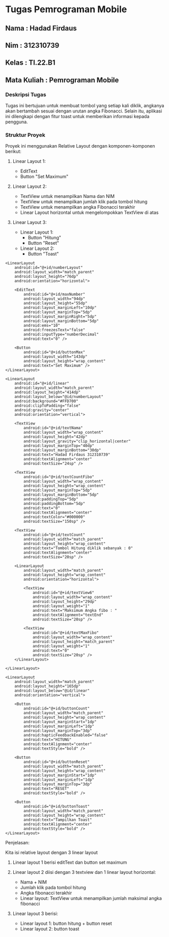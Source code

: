 # Tugas Pemrograman Mobile

## Nama : Hadad Firdaus
## Nim : 312310739
## Kelas : TI.22.B1
## Mata Kuliah : Pemrograman Mobile

### Deskripsi Tugas
Tugas ini bertujuan untuk membuat tombol yang setiap kali diklik, angkanya akan bertambah sesuai dengan urutan angka Fibonacci. Selain itu, aplikasi ini dilengkapi dengan fitur toast untuk memberikan informasi kepada pengguna.

### Struktur Proyek
Proyek ini menggunakan Relative Layout dengan komponen-komponen berikut:

1. Linear Layout 1:
   - EditText
   - Button "Set Maximum"

2. Linear Layout 2:
   - TextView untuk menampilkan Nama dan NIM
   - TextView untuk menampilkan jumlah klik pada tombol hitung
   - TextView untuk menampilkan angka Fibonacci terakhir
   - Linear Layout horizontal untuk mengelompokkan TextView di atas

3. Linear Layout 3:
   - Linear Layout 1:
      - Button "Hitung"
      - Button "Reset"
   - Linear Layout 2:
      - Button "Toast"

<?xml version="1.0" encoding="utf-8"?>
<RelativeLayout xmlns:android="http://schemas.android.com/apk/res/android"
    android:layout_width="match_parent"
    android:layout_height="match_parent">

    <LinearLayout
        android:id="@+id/numberLayout"
        android:layout_width="match_parent"
        android:layout_height="76dp"
        android:orientation="horizontal">

        <EditText
            android:id="@+id/maxNumber"
            android:layout_width="94dp"
            android:layout_height="55dp"
            android:layout_marginLeft="10dp"
            android:layout_marginTop="5dp"
            android:layout_marginRight="5dp"
            android:layout_marginBottom="5dp"
            android:ems="10"
            android:freezesText="false"
            android:inputType="numberDecimal"
            android:text="0" />

        <Button
            android:id="@+id/buttonMax"
            android:layout_width="143dp"
            android:layout_height="wrap_content"
            android:text="Set Maximum" />
    </LinearLayout>

    <LinearLayout
        android:id="@+id/linear"
        android:layout_width="match_parent"
        android:layout_height="414dp"
        android:layout_below="@id/numberLayout"
        android:background="#FFD700"
        android:clipToPadding="false"
        android:gravity="center"
        android:orientation="vertical">

        <TextView
            android:id="@+id/textNama"
            android:layout_width="wrap_content"
            android:layout_height="42dp"
            android:layout_gravity="clip_horizontal|center"
            android:layout_marginTop="40dp"
            android:layout_marginBottom="30dp"
            android:text="Hadad Firdaus 312310739"
            android:textAlignment="center"
            android:textSize="24sp" />

        <TextView
            android:id="@+id/textCountFibo"
            android:layout_width="wrap_content"
            android:layout_height="wrap_content"
            android:layout_marginTop="5dp"
            android:layout_marginBottom="5dp"
            android:paddingTop="5dp"
            android:paddingBottom="5dp"
            android:text="0"
            android:textAlignment="center"
            android:textColor="#000000"
            android:textSize="150sp" />

        <TextView
            android:id="@+id/textCount"
            android:layout_width="match_parent"
            android:layout_height="wrap_content"
            android:text="Tombol Hitung diklik sebanyak : 0"
            android:textAlignment="center"
            android:textSize="20sp" />

        <LinearLayout
            android:layout_width="match_parent"
            android:layout_height="wrap_content"
            android:orientation="horizontal">

            <TextView
                android:id="@+id/textView6"
                android:layout_width="wrap_content"
                android:layout_height="29dp"
                android:layout_weight="1"
                android:text="Maksimum Angka fibo : "
                android:textAlignment="textEnd"
                android:textSize="20sp" />

            <TextView
                android:id="@+id/textMaxFibo"
                android:layout_width="wrap_content"
                android:layout_height="match_parent"
                android:layout_weight="1"
                android:text="0"
                android:textSize="20sp" />
        </LinearLayout>

    </LinearLayout>

    <LinearLayout
        android:layout_width="match_parent"
        android:layout_height="165dp"
        android:layout_below="@id/linear"
        android:orientation="vertical">

        <Button
            android:id="@+id/buttonCount"
            android:layout_width="match_parent"
            android:layout_height="wrap_content"
            android:layout_marginStart="1dp"
            android:layout_marginLeft="1dp"
            android:layout_marginTop="3dp"
            android:hapticFeedbackEnabled="false"
            android:text="HITUNG"
            android:textAlignment="center"
            android:textStyle="bold" />

        <Button
            android:id="@+id/buttonReset"
            android:layout_width="match_parent"
            android:layout_height="wrap_content"
            android:layout_marginStart="1dp"
            android:layout_marginLeft="1dp"
            android:layout_marginTop="3dp"
            android:text="RESET"
            android:textStyle="bold" />

        <Button
            android:id="@+id/buttonToast"
            android:layout_width="match_parent"
            android:layout_height="wrap_content"
            android:text="Tampilkan Toast"
            android:textAlignment="center"
            android:textStyle="bold" />
    </LinearLayout>

</RelativeLayout>

Penjelasan:

Kita isi relative layout dengan 3 linear layout

1. Linear layout 1 berisi editText dan button set maximum
2. Linear layout 2 diisi dengan 3 textview dan 1 linear layout horizontal:
   - Nama + NIM
   - Jumlah klik pada tombol hitung
   - Angka fibonacci terakhir
   - Linear layout: TextView untuk menampilkan jumlah maksimal angka fibonacci

3. Linear layout 3 berisi:
   - Linear layout 1: button hitung + button reset
   - Linear layout 2: button toast
